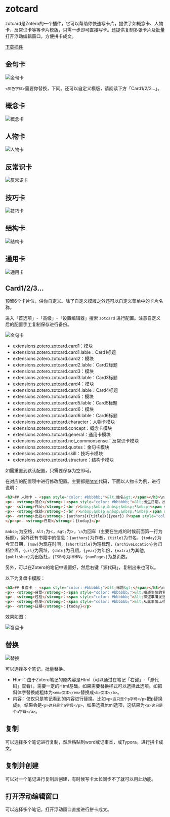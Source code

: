 # zotcard
zotcard是Zotero的一个插件，它可以帮助你快速写卡片，提供了如概念卡、人物卡、反常识卡等等卡片模版，只需一步即可直接写卡。还提供复制多张卡片及批量打开浮动编辑窗口，方便拼卡成文。

[下载插件](https://github.com/018/zotcard/releases)

## 金句卡

![金句卡](https://raw.githubusercontent.com/018/zotcard/main/image/quotes.jpeg)

`<灰色字体>`需要你替换，下同。还可以自定义模版，请阅读下方「Card1/2/3...」。

## 概念卡

![概念卡](https://raw.githubusercontent.com/018/zotcard/main/image/concept.jpeg)

## 人物卡

![人物卡](https://raw.githubusercontent.com/018/zotcard/main/image/character.jpeg)

## 反常识卡

![反常识卡](https://raw.githubusercontent.com/018/zotcard/main/image/not_commonsense.jpeg)

## 技巧卡

![技巧卡](https://raw.githubusercontent.com/018/zotcard/main/image/skill.jpeg)

## 结构卡

![结构卡](https://raw.githubusercontent.com/018/zotcard/main/image/structure.jpeg)

## 通用卡

![通用卡](https://raw.githubusercontent.com/018/zotcard/main/image/general.jpeg)

## Card1/2/3...
预留6个卡片位，供你自定义。除了自定义模版之外还可以自定义菜单中的卡片名称。

进入「首选项」-「高级」-「设置编辑器」搜索 `zotcard` 进行配置。注意自定义后的配置手工复制保存进行备份。

![金句卡](https://raw.githubusercontent.com/018/zotcard/main/image/config.png)

- extensions.zotero.zotcard.card1：模块
- extensions.zotero.zotcard.card1.lable：Card1标题
- extensions.zotero.zotcard.card2：模块
- extensions.zotero.zotcard.card2.lable：Card2标题
- extensions.zotero.zotcard.card3：模块
- extensions.zotero.zotcard.card3.lable：Card3标题
- extensions.zotero.zotcard.card4：模块
- extensions.zotero.zotcard.card4.lable：Card4标题
- extensions.zotero.zotcard.card5：模块
- extensions.zotero.zotcard.card5.lable：Card5标题
- extensions.zotero.zotcard.card6：模块
- extensions.zotero.zotcard.card6.lable：Card6标题
- extensions.zotero.zotcard.character：人物卡模块
- extensions.zotero.zotcard.concept：概念卡模块
- extensions.zotero.zotcard.general：通用卡模块
- extensions.zotero.zotcard.not_commonsense：反常识卡模块
- extensions.zotero.zotcard.quotes：金句卡模块
- extensions.zotero.zotcard.skill：技巧卡模块
- extensions.zotero.zotcard.structure：结构卡模块

如需重置到默认配置，只需要保存为空即可。

在对应的配置项中进行修改配置。主要都是[html](https://www.runoob.com/html/html-tutorial.html)代码，下面以人物卡为例，进行说明：

```html
<h3>## 人物卡 - <span style="color: #bbbbbb;">&lt;姓名&gt;</span></h3>\n
<p>- <strong>简介</strong>：<span style="color: #bbbbbb;">&lt;出生日期，出生地，毕业院校，生平等&gt;</span></p>
<p>- <strong>作品</strong>：<br />&nbsp;&nbsp;&nbsp;&nbsp;*&nbsp;<span style="color: #bbbbbb;">...</span><br />&nbsp;&nbsp;&nbsp;&nbsp;*&nbsp;<span style="color: #bbbbbb;">...</span><br />&nbsp;&nbsp;&nbsp;&nbsp;*&nbsp;<span style="color: #bbbbbb;">...</span></p>
<p>- <strong>成就</strong>：<br />&nbsp;&nbsp;&nbsp;&nbsp;*&nbsp;<span style="color: #bbbbbb;">...</span><br />&nbsp;&nbsp;&nbsp;&nbsp;*&nbsp;<span style="color: #bbbbbb;">...</span><br />&nbsp;&nbsp;&nbsp;&nbsp;*&nbsp;<span style="color: #bbbbbb;">...</span></p>
<p>- <strong>出处</strong>：{authors}《{title}》({year}) P<span style="color: #bbbbbb;">&lt;页码&gt;</span>
</p><p>- <strong>日期</strong>：{today}</p>
```

`&nbsp;`为空格，`&lt;`为<，`&gt;`为>，`\n`为回车（主要在生成的时候前面第一行为标题），另外还有书籍中的信息：`{authors}`为作者，`{title}`为书名，`{today}`为今天日期，`{now}`为现在时间，`{shortTitle}`为短标题，`{archiveLocation}`为归档位置，`{url}`为网址，`{date}`为日期，`{year}`为年份，`{extra}`为其他，`{publisher}`为出版社，`{ISBN}`为ISBN，`{numPages}`为总页数。

另外，可以在Zotero的笔记中设置好，然后右键「源代码」，复制出来也可以。

以下为复盘卡模版：

```html
<h3>## 复盘卡 - <span style="color: #bbbbbb;">&lt;标题&gt;</span></h3>\n
<p>- <strong>背景</strong>：<span style="color: #bbbbbb;">&lt;描述事情的背景，怎么引起的复盘。&gt;</span></p>
<p>- <strong>过程</strong>：<span style="color: #bbbbbb;">&lt;描述事情发送的过程，以及处理方式及结果。&gt;</span></p>
<p>- <strong>启发</strong>：<span style="color: #bbbbbb;">&lt;从此事情上得到什么启发，日后怎么改进。&gt;</span></p>
<p>- <strong>日期</strong>：{today}</p>
```

效果如图：

![复盘卡](https://raw.githubusercontent.com/018/zotcard/main/image/checking.jpeg)

## 替换

![替换](https://raw.githubusercontent.com/018/zotcard/main/image/replace.jpg)

可以选择多个笔记，批量替换。

- Html：由于Zotero笔记的原内容是Html（可以通过在笔记「右键」-「源代码」查看），需要一定的Html基础。如果需要替换样式可以选择此选项。如把斜体字替换成粗体为`<em>文本</em>`替换成`<b>文本</b>`。
- 内容：仅仅只是笔记看到的内容进行替换。比如`<p>这只是个p字母</p>`把p替换成a，结果会是`<p>这只是个a字母</p>`，如果选择html选项，这结果为`<a>这只是个a字母</a>`。


## 复制

可以选择多个笔记进行复制，然后粘贴到word或记事本，或Typora。进行拼卡成文。

## 复制并创建

可以对一个笔记进行复制后创建，有时候写卡太长同步不了就可以用此功能。

## 打开浮动编辑窗口

可以选择多个笔记，打开浮动窗口直接进行拼卡成文。

